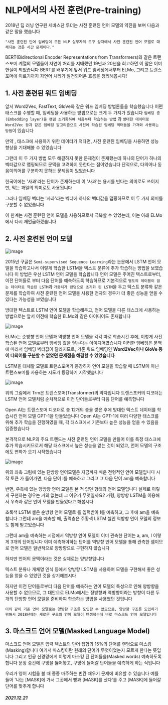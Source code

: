 # NLP에서의 사전 훈련(Pre-training)

2018년 딥 러닝 연구원 세바스찬 루더는 사전 훈련된 언어 모델의 약진을 보며 다음과 같은 말을 했습니다

    "사전 훈련된 단어 임베딩이 모든 NLP 실무자의 도구 상자에서 사전 훈련된 언어 모델로 대체되는 것은 시간 문제이다."

BERT(Bidirectional Encoder Representations from Transformers)와 같은 트랜스포머 계열의 모델들이 자연어 처리를 지배했던 19년과 20년을 회고하면 이 말은 이미 현실이 되었습니다
BERT를 배우기에 앞서 워드 임베딩에서부터 ELMo, 그리고 트랜스포머에 이르기까지 자연어 처리가 발전되어온 흐름을 정리해봅시다!

## 1. 사전 훈련된 워드 임베딩

앞서 Word2Vec, FastText, GloVe와 같은 워드 임베딩 방법론들을 학습했습니다
어떤 태스크를 수행할 때, 임베딩을 사용하는 방법으로는 크게 두 가지가 있습니다 
`임베딩 층(Embedding layer)을 랜덤 초기화하여 처음부터 학습하는 방법` 과 `방대한 데이터로 Word2Vec 등과 같은 임베딩 알고리즘으로 사전에 학습된 임베딩 벡터들을 가져와 사용하는 방법`이 있습니다 

만약 , 태스크에 사용하기 위한 데이터가 적다면, 사전 훈련된 임베딩을 사용하면 성능 향상을 기대해볼 수 있었습니다

그런데 이 두 가지 방법 모두 해결하지 못한 문제점이 존재했는데 하나의 단어가 하나의 벡터값으로 맵핑되므로 문맥을 고려하지 못한다는 점이었습니다 단적으로, 다의어나 동음이의어를 구분하지 못하는 문제점이 있었습니다

한국어에는 '사과'라는 단어가 존재하는데 이 '사과'는 용서를 빈다는 의미로도 쓰이지만, 먹는 과일의 의미로도 사용됩니다

그러나 임베딩 벡터는 '사과'라는 벡터에 하나의 벡터값을 맵핑하므로 이 두 가지 의미를 구분할 수 없었습니다

이 한계는 사전 훈련된 언어 모델을 사용하므로서 극복할 수 있었는데, 이는 아래 ELMo에서 다시 재언급하겠습니다

## 2. 사전 훈련된 언어 모델

![image](https://user-images.githubusercontent.com/80239748/146754465-78718ae1-6d0c-4581-84c7-eb8312f22ebf.png)

2015년 구글은 `Semi-supervised Sequence Learning`라는 논문에서 LSTM 언어 모델을 학습하고나서 이렇게 학습한 LSTM을 텍스트 분류에 추가 학습하는 방법을 보였습니다
이 방법은 우선 LSTM 언어 모델을 학습합니다 언어 모델은 주어진 텍스트로부터, 이전 단어들로
부터 다음 단어를 예측하도록 학습하므로 기본적으로 `별도의 레이블이 없는 데이터로 학습된 LSTM`과 `가중치가 랜덤으로 초기화 된 LSTM`을 두고 텍스트 분류와 같은 문제를 학습하여 사전 훈련된 언어 모델을 사용한 전자의 경우가 더 좋은 성능을 얻을 수 있다는 가능성을 보였습니다

방대한 텍스트로 LSTM 언어 모델을 학습해두고, 언어 모델을 다른 태스크에 사용하는 방법으로는 앞서 이전에 학습한 ELMo와 같은 아이디어도 존재합니다

![image](https://user-images.githubusercontent.com/80239748/146755046-e6425bf4-fd57-4b55-b43c-5811b0c4a83d.png)

ELMo는 순방향 언어 모델과 역방향 언어 모델을 각각 따로 학습시킨 후에, 이렇게 사전 학습된 언어 모델로부터 임베딩 값을 얻는다는 아이디어였습니다 
이러한 임베딩은 문맥에 따라서 임베딩 벡터값이 달라지므로, 기존 워드 임베딩인 **Word2Vec이나 GloVe 등이 다의어를 구분할 수 없었던 문제점을 해결할 수 있었습니다**

LSTM을 대체할 모델로 트랜스포머가 등장하자 언어 모델을 학습할 때 LSTM이 아닌 트랜스포머를 사용하는 시도가 등장하기 시작했습니다

![image](https://user-images.githubusercontent.com/80239748/146756100-3fc9423f-7aad-4fe7-af8b-e683e82de189.png)

위의 그림에서 Trm은 트랜스포머(Transformer)의 약자입니다 트랜스포커의 디코더는  LSTM 언어 모델처럼 순차적으로 이전 단어들로부터 다음 단어를 예측합니다

Open AI는 트랜스포머 디코더로 총 12개의 층을 쌓은 후에 방대한 텍스트 데이터를 학습시킨 언어 모델 GPT-1을 만들었습니다 Open AI는 GPT-1에 여러 다양한 태스크를 위해 추가 학습을 진행하였을 때, 각 태스크에서 기존보다 높은 성능을 얻을 수 있음을 입증했습니다

본격적으로 NLP의 주요 트렌드는 사전 훈련된 언어 모델을 만들어 이를 특정 태스크에 추가 학습시키므로서 해당 태스크에서 높은 성능을 얻는 것이 되었고, 언어 모델의 구조에도 변화가 오기 시작했습니다

![image](https://user-images.githubusercontent.com/80239748/146921584-903e745c-13a3-4bad-aed9-c5b1c3eb5d12.png)

위의 좌측 그림에 있는 단방향 언어모델은 지금까지 배운 전형적인 언어 모델입니다
시작 토큰 <SOS>가 들어가면, 다음 단어 I를 예측하고 그리고 그 다음 단어 am을 예측합니다

반면, 우측에 있는 양방향 언어 모델은 본 적 없던 형태의 언어 모델입니다
실제로 이렇게 구현하는 경우는 거의 없는데 그 이유가 무엇일까요? 가령, 양방향 LSTM을 이용해서 우측과 같은 언어 모델을 만들었다고 해봅시다

초록색 LSTM 셀은 순방향 언어 모델로 <sos>를 입력받아 I를 예측하고, 그 후에 am을 예측합니다 그런데 am을 예측할 때, 출력층은 주황색 LSTM 셀인 역방향 언어 모델의 정보도 함께 받고있습니다

그런데 am을 예측하는 시점에서 역방향 언어 모델이 이미 관측한 단어는 a, am, I 이렇게 3개의 단어입니다
이미 예측해야하는 단어를 역방향 언어 모델을 통해 관측한 셈이므로 언어 모델은 일반적으로 양방향으로 구현하지 않습니다

하지만 언어의 문맥이라는 것은 실제로는 양방향입니다

텍스트 분류나 개체명 인식 등에서 양방향 LSTM을 사용하여 모델을 구현해서 좋은 성능을 얻을 수 있었던 것을 상기해봅시다

하지만 이전 단어들로부터 다음 단어를 예측하는 언어 모델의 특성으로 인해 양방향을 사용할 수 없으므로, 그 대안으로 ELMo에서는 정방향과 역방향이라는 방향이 다른 두 개의 단방향 언어 모델을 준비하여 학습하는 방법을 사용했던 것입니다

    이와 같이 기존 언어 모델로는 양방향 구조를 도입할 수 없으므로, 양방향 구조를 도입하기 위해서 2018년에는 새로운 구조의 언어 모델이 탄생했는데 바로 마스크드 언어 모델입니다


## 3. 마스크드 언어 모델(Masked Language Model)

마스크드 언어 모델은 입력 텍스트의 단어 집합의 15%의 단어를 랜덤으로 마스킹(Masking)합니다
    여기서 마스킹이란 원래의 단어가 무엇이었는지 모르게 한다는 뜻입니다
그리고 인공 신경망에게 이렇게 마스킹 된 단어들을(Masked words) 예측하도록 합니다
문장 중간에 구멍을 뚫어놓고, 구멍에 들어갈 단어들을 예측하게 하는 식입니다

우리가 영어 시험을 볼 때 종종 마주하는 빈칸 채우기 문제에 비유할 수 있습니다
예를 들어 '나는 [MASK]에 가서 그곳에서 빵과 [MASK]를 샀다'를 주고 [MASK]에 들어갈 단어를 맞추게 합니다

##### 2021.12.21